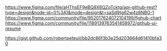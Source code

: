 https://www.figma.com/file/aHThsEF9eBQ8X6QZoTcktg/api-github-rest?type=design&node-id=0%3A1&mode=design&t=saSd9tg62w4z8NBG-1
https://www.figma.com/community/file/952017624072104199/fighub-chart
https://www.figma.com/community/file/1189139763541458972/github-ui-resume

https://gist.github.com/robertpeteuil/bb2dc86f3b3e25d203664d61410bfa30

